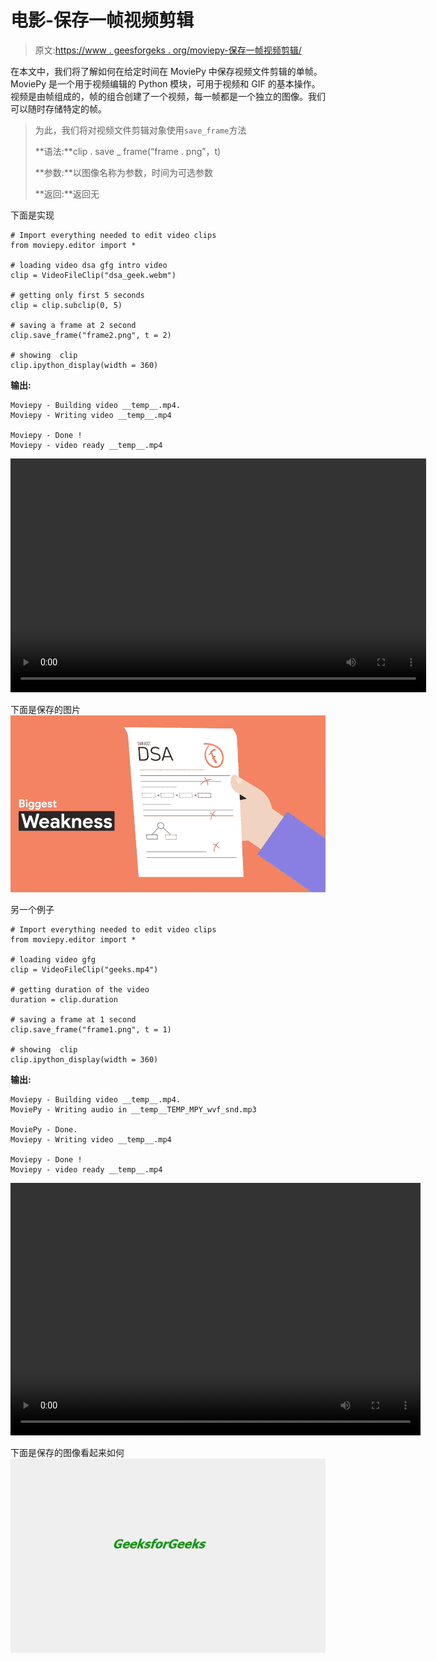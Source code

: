 # 电影-保存一帧视频剪辑

> 原文:[https://www . geesforgeks . org/moviepy-保存一帧视频剪辑/](https://www.geeksforgeeks.org/moviepy-saving-a-frame-of-video-clip/)

在本文中，我们将了解如何在给定时间在 MoviePy 中保存视频文件剪辑的单帧。MoviePy 是一个用于视频编辑的 Python 模块，可用于视频和 GIF 的基本操作。视频是由帧组成的，帧的组合创建了一个视频，每一帧都是一个独立的图像。我们可以随时存储特定的帧。

> 为此，我们将对视频文件剪辑对象使用`save_frame`方法
> 
> **语法:**clip . save _ frame(“frame . png”，t)
> 
> **参数:**以图像名称为参数，时间为可选参数
> 
> **返回:**返回无

下面是实现

```
# Import everything needed to edit video clips
from moviepy.editor import *

# loading video dsa gfg intro video
clip = VideoFileClip("dsa_geek.webm")

# getting only first 5 seconds
clip = clip.subclip(0, 5)

# saving a frame at 2 second
clip.save_frame("frame2.png", t = 2)

# showing  clip
clip.ipython_display(width = 360)
```

**输出:**

```
Moviepy - Building video __temp__.mp4.
Moviepy - Writing video __temp__.mp4

Moviepy - Done !
Moviepy - video ready __temp__.mp4

```

<video class="wp-video-shortcode" id="video-462408-1" width="665" height="374" preload="metadata" controls=""><source type="video/mp4" src="https://media.geeksforgeeks.org/wp-content/uploads/20200730174104/134.mp4?_=1">[https://media.geeksforgeeks.org/wp-content/uploads/20200730174104/134.mp4](https://media.geeksforgeeks.org/wp-content/uploads/20200730174104/134.mp4)</video>

下面是保存的图片
![](img/30f1ea42191fa0aa7996dc92d03a34b7.png)

另一个例子

```
# Import everything needed to edit video clips
from moviepy.editor import *

# loading video gfg
clip = VideoFileClip("geeks.mp4")

# getting duration of the video
duration = clip.duration

# saving a frame at 1 second
clip.save_frame("frame1.png", t = 1)

# showing  clip
clip.ipython_display(width = 360)
```

**输出:**

```
Moviepy - Building video __temp__.mp4.
MoviePy - Writing audio in __temp__TEMP_MPY_wvf_snd.mp3

MoviePy - Done.
Moviepy - Writing video __temp__.mp4

Moviepy - Done !
Moviepy - video ready __temp__.mp4

```

<video class="wp-video-shortcode" id="video-462408-2" width="656" height="404" preload="metadata" controls=""><source type="video/mp4" src="https://media.geeksforgeeks.org/wp-content/uploads/20200730174035/228.mp4?_=2">[https://media.geeksforgeeks.org/wp-content/uploads/20200730174035/228.mp4](https://media.geeksforgeeks.org/wp-content/uploads/20200730174035/228.mp4)</video>

下面是保存的图像看起来如何
![](img/2d6dbf30eca6fdd1cfd5513c260b5959.png)
